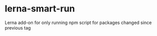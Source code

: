 # lerna-smart-run
Lerna add-on for only running npm script for packages changed since previous tag 
